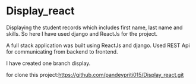 # Display_react

Displaying the student records which includes first name, last name and skills. So here I have used django and ReactJs for the project.

A full stack application was built using ReactJs and django. Used REST Api for communicating from backend to frontend.

I have created one branch display.

for clone this project:https://github.com/pandeypriti015/Display_react.git


